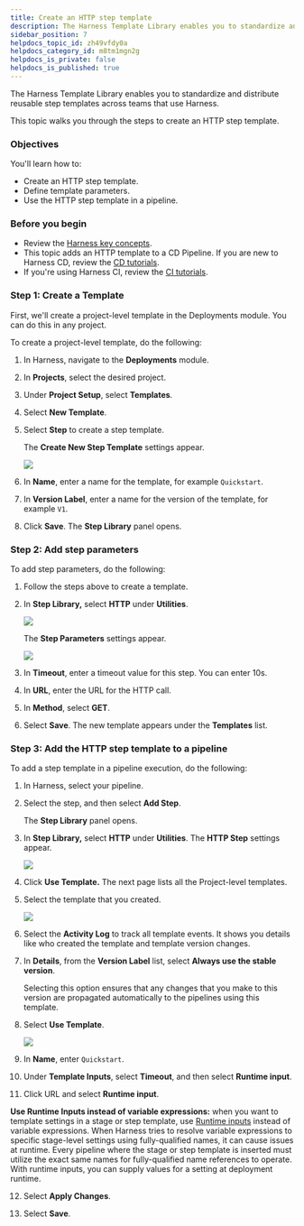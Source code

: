 ```yaml
---
title: Create an HTTP step template
description: The Harness Template Library enables you to standardize and distribute reusable step templates across teams that use Harness. This topic walks you through the steps to create an HTTP step template. O…
sidebar_position: 7
helpdocs_topic_id: zh49vfdy0a
helpdocs_category_id: m8tm1mgn2g
helpdocs_is_private: false
helpdocs_is_published: true
---
```


The Harness Template Library enables you to standardize and distribute reusable step templates across teams that use Harness.

This topic walks you through the steps to create an HTTP step template.

### Objectives

You'll learn how to: 

* Create an HTTP step template.
* Define template parameters.
* Use the HTTP step template in a pipeline.

### Before you begin

* Review the [Harness key concepts](../../first-gen/starthere-firstgen/harness-key-concepts.md).
* This topic adds an HTTP template to a CD Pipeline. If you are new to Harness CD, review the [CD tutorials](/tutorials/cd-pipelines).
* If you're using Harness CI, review the [CI tutorials](../../continuous-integration/get-started/tutorials.md).

### Step 1: Create a Template

First, we'll create a project-level template in the Deployments module. You can do this in any project.

To create a project-level template, do the following:

1. In Harness, navigate to the **Deployments** module.
2. In **Projects**, select the desired project.
3. Under **Project Setup**, select **Templates**.
4. Select **New Template**.
5. Select **Step** to create a step template.

   The **Create New Step Template** settings appear.

   ![](./static/harness-template-library-35.png)

6. In **Name**, enter a name for the template, for example `Quickstart`.

7. In **Version Label**, enter a name for the version of the template, for example `V1`.

8. Click **Save**.
   The **Step Library** panel opens.

### Step 2: Add step parameters

To add step parameters, do the following:

1. Follow the steps above to create a template.

2. In **Step Library,** select **HTTP** under **Utilities**.

   ![](./static/harness-template-library-36.png)

   The **Step Parameters** settings appear.

   ![](./static/harness-template-library-37.png)

3. In **Timeout**, enter a timeout value for this step. You can enter 10s.

4. In **URL**, enter the URL for the HTTP call.

5. In **Method**, select **GET**.

6. Select **Save**. The new template appears under the **Templates** list.

### Step 3: Add the HTTP step template to a pipeline

To add a step template in a pipeline execution, do the following:

1. In Harness, select your pipeline.

2. Select the step, and then select **Add Step**.

   The **Step Library** panel opens.

3. In **Step Library,** select **HTTP** under **Utilities**. The **HTTP Step** settings appear.

   ![](./static/harness-template-library-38.png)

4. Click **Use Template.** The next page lists all the Project-level templates.

5. Select the template that you created.

   ![](./static/harness-template-library-39.png)

6. Select the **Activity Log** to track all template events. It shows you details like who created the template and template version changes.

7. In **Details**, from the **Version Label** list, select **Always use the stable version**.

   Selecting this option ensures that any changes that you make to this version are propagated automatically to the pipelines using this template.

8. Select **Use Template**.

   ![](./static/harness-template-library-40.png)

9. In **Name**, enter `Quickstart`.

10. Under **Template Inputs**, select **Timeout**, and then select **Runtime input**.

11. Click URL and select **Runtime input**.

   **Use Runtime Inputs instead of variable expressions:** when you want to template settings in a stage or step template, use [Runtime inputs](../variables-and-expressions/runtime-inputs.md) instead of variable expressions. When Harness tries to resolve variable expressions to specific stage-level settings using fully-qualified names, it can cause issues at runtime. Every pipeline where the stage or step template is inserted must utilize the exact same names for fully-qualified name references to operate. With runtime inputs, you can supply values for a setting at deployment runtime.
   
12. Select **Apply Changes**.

12. Select **Save**.
